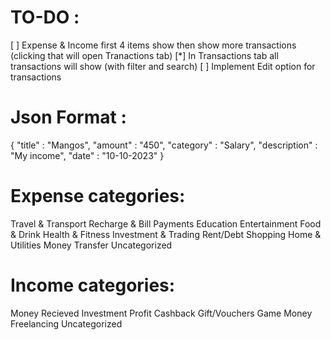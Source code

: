 
# TO-DO :
[ ] Expense & Income first 4 items show then show more transactions (clicking that will open Tranactions tab)
[*] In Transactions tab all transactions will show (with filter and search)
[ ] Implement Edit option for transactions



# Json Format :
{
    "title" : "Mangos",
    "amount" : "450",
    "category" : "Salary",
    "description" : "My income",
    "date" : "10-10-2023"
}

# Expense categories:
Travel & Transport
Recharge & Bill Payments
Education
Entertainment
Food & Drink
Health & Fitness
Investment & Trading
Rent/Debt
Shopping
Home & Utilities
Money Transfer
Uncategorized

# Income categories:
Money Recieved
Investment Profit
Cashback
Gift/Vouchers
Game Money
Freelancing
Uncategorized